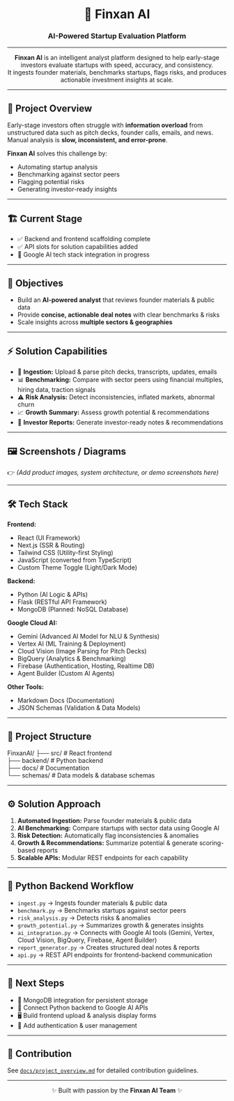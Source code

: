 <div align="center">

# 🚀 Finxan AI  
### AI-Powered Startup Evaluation Platform  

---

**Finxan AI** is an intelligent analyst platform designed to help early-stage investors evaluate startups with speed, accuracy, and consistency.  
It ingests founder materials, benchmarks startups, flags risks, and produces actionable investment insights at scale.  

</div>

---

## 📌 Project Overview  

Early-stage investors often struggle with **information overload** from unstructured data such as pitch decks, founder calls, emails, and news. Manual analysis is **slow, inconsistent, and error-prone**.  

**Finxan AI** solves this challenge by:  
- Automating startup analysis  
- Benchmarking against sector peers  
- Flagging potential risks  
- Generating investor-ready insights  

---

## 🏗️ Current Stage  

- ✅ Backend and frontend scaffolding complete  
- ✅ API slots for solution capabilities added  
- 🚧 Google AI tech stack integration in progress  

---

## 🎯 Objectives  

- Build an **AI-powered analyst** that reviews founder materials & public data  
- Provide **concise, actionable deal notes** with clear benchmarks & risks  
- Scale insights across **multiple sectors & geographies**  

---

## ⚡ Solution Capabilities  

- 📂 **Ingestion:** Upload & parse pitch decks, transcripts, updates, emails  
- 📊 **Benchmarking:** Compare with sector peers using financial multiples, hiring data, traction signals  
- ⚠️ **Risk Analysis:** Detect inconsistencies, inflated markets, abnormal churn  
- 📈 **Growth Summary:** Assess growth potential & recommendations  
- 📝 **Investor Reports:** Generate investor-ready notes & recommendations  

---

## 🖼️ Screenshots / Diagrams  

👉 *(Add product images, system architecture, or demo screenshots here)*  


---

## 🛠️ Tech Stack  

**Frontend:**  
- React (UI Framework)  
- Next.js (SSR & Routing)  
- Tailwind CSS (Utility-first Styling)  
- JavaScript (converted from TypeScript)  
- Custom Theme Toggle (Light/Dark Mode)  

**Backend:**  
- Python (AI Logic & APIs)  
- Flask (RESTful API Framework)  
- MongoDB (Planned: NoSQL Database)  

**Google Cloud AI:**  
- Gemini (Advanced AI Model for NLU & Synthesis)  
- Vertex AI (ML Training & Deployment)  
- Cloud Vision (Image Parsing for Pitch Decks)  
- BigQuery (Analytics & Benchmarking)  
- Firebase (Authentication, Hosting, Realtime DB)  
- Agent Builder (Custom AI Agents)  

**Other Tools:**  
- Markdown Docs (Documentation)  
- JSON Schemas (Validation & Data Models)  

---

## 📂 Project Structure  


FinxanAI/
├── src/          # React frontend  
├── backend/      # Python backend  
├── docs/         # Documentation  
└── schemas/      # Data models & database schemas  


---

## ⚙️ Solution Approach  

1. **Automated Ingestion:** Parse founder materials & public data  
2. **AI Benchmarking:** Compare startups with sector data using Google AI  
3. **Risk Detection:** Automatically flag inconsistencies & anomalies  
4. **Growth & Recommendations:** Summarize potential & generate scoring-based reports  
5. **Scalable APIs:** Modular REST endpoints for each capability  

---

## 🐍 Python Backend Workflow  

- `ingest.py` → Ingests founder materials & public data  
- `benchmark.py` → Benchmarks startups against sector peers  
- `risk_analysis.py` → Detects risks & anomalies  
- `growth_potential.py` → Summarizes growth & generates insights  
- `ai_integration.py` → Connects with Google AI tools (Gemini, Vertex, Cloud Vision, BigQuery, Firebase, Agent Builder)  
- `report_generator.py` → Creates structured deal notes & reports  
- `api.py` → REST API endpoints for frontend-backend communication  

---

## 📅 Next Steps  

- 🔗 MongoDB integration for persistent storage  
- 🤝 Connect Python backend to Google AI APIs  
- 🖥️ Build frontend upload & analysis display forms  
- 🔐 Add authentication & user management  

---

## 🤝 Contribution  

See [`docs/project_overview.md`](./docs/project_overview.md) for detailed contribution guidelines.  

---

<div align="center">

✨ Built with passion by the **Finxan AI Team** ✨  

</div>
